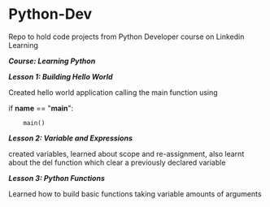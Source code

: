 # Python-Dev
Repo to hold code projects from Python Developer course on Linkedin Learning

**_Course: Learning Python_**

**_Lesson 1: Building Hello World_**

Created hello world application calling the main function using 

if __name__ == "__main__":
    
        main()
        
        
**_Lesson 2: Variable and Expressions_**

created variables, learned about scope and re-assignment, 
also learnt about the del function which clear a previously 
declared variable

**_Lesson 3: Python Functions_**

Learned how to build basic functions taking variable amounts of arguments


